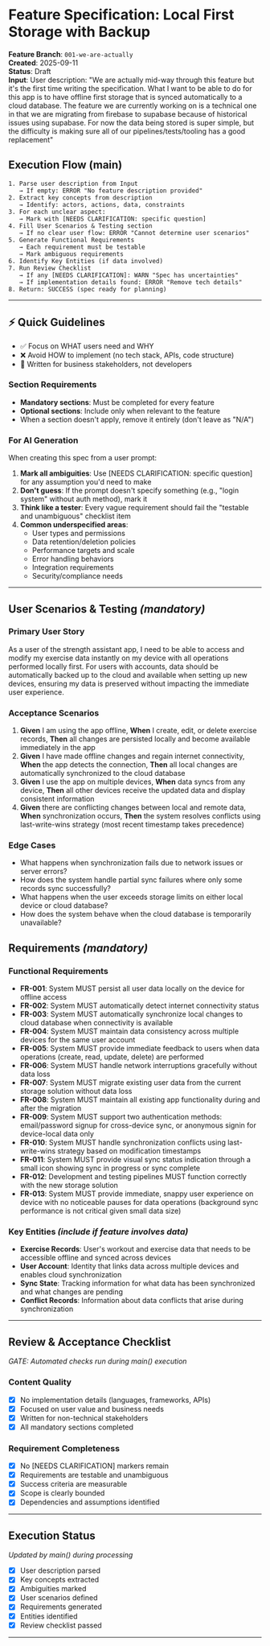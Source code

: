 # Feature Specification: Local First Storage with Backup

**Feature Branch**: `001-we-are-actually`  
**Created**: 2025-09-11  
**Status**: Draft  
**Input**: User description: "We are actually mid-way through this feature but it's the first time writing the specification. What I want to be able to do for this app is to have offline first storage that is synced automatically to a cloud database. The feature we are currently working on is a technical one in that we are migrating from firebase to supabase because of historical issues using supabase. For now the data being stored is super simple, but the difficulty is making sure all of our pipelines/tests/tooling has a good replacement"

## Execution Flow (main)
```
1. Parse user description from Input
   → If empty: ERROR "No feature description provided"
2. Extract key concepts from description
   → Identify: actors, actions, data, constraints
3. For each unclear aspect:
   → Mark with [NEEDS CLARIFICATION: specific question]
4. Fill User Scenarios & Testing section
   → If no clear user flow: ERROR "Cannot determine user scenarios"
5. Generate Functional Requirements
   → Each requirement must be testable
   → Mark ambiguous requirements
6. Identify Key Entities (if data involved)
7. Run Review Checklist
   → If any [NEEDS CLARIFICATION]: WARN "Spec has uncertainties"
   → If implementation details found: ERROR "Remove tech details"
8. Return: SUCCESS (spec ready for planning)
```

---

## ⚡ Quick Guidelines
- ✅ Focus on WHAT users need and WHY
- ❌ Avoid HOW to implement (no tech stack, APIs, code structure)
- 👥 Written for business stakeholders, not developers

### Section Requirements
- **Mandatory sections**: Must be completed for every feature
- **Optional sections**: Include only when relevant to the feature
- When a section doesn't apply, remove it entirely (don't leave as "N/A")

### For AI Generation
When creating this spec from a user prompt:
1. **Mark all ambiguities**: Use [NEEDS CLARIFICATION: specific question] for any assumption you'd need to make
2. **Don't guess**: If the prompt doesn't specify something (e.g., "login system" without auth method), mark it
3. **Think like a tester**: Every vague requirement should fail the "testable and unambiguous" checklist item
4. **Common underspecified areas**:
   - User types and permissions
   - Data retention/deletion policies  
   - Performance targets and scale
   - Error handling behaviors
   - Integration requirements
   - Security/compliance needs

---

## User Scenarios & Testing *(mandatory)*

### Primary User Story
As a user of the strength assistant app, I need to be able to access and modify my exercise data instantly on my device with all operations performed locally first. For users with accounts, data should be automatically backed up to the cloud and available when setting up new devices, ensuring my data is preserved without impacting the immediate user experience.

### Acceptance Scenarios
1. **Given** I am using the app offline, **When** I create, edit, or delete exercise records, **Then** all changes are persisted locally and become available immediately in the app
2. **Given** I have made offline changes and regain internet connectivity, **When** the app detects the connection, **Then** all local changes are automatically synchronized to the cloud database
3. **Given** I use the app on multiple devices, **When** data syncs from any device, **Then** all other devices receive the updated data and display consistent information
4. **Given** there are conflicting changes between local and remote data, **When** synchronization occurs, **Then** the system resolves conflicts using last-write-wins strategy (most recent timestamp takes precedence)

### Edge Cases
- What happens when synchronization fails due to network issues or server errors?
- How does the system handle partial sync failures where only some records sync successfully?
- What happens when the user exceeds storage limits on either local device or cloud database?
- How does the system behave when the cloud database is temporarily unavailable?

## Requirements *(mandatory)*

### Functional Requirements
- **FR-001**: System MUST persist all user data locally on the device for offline access
- **FR-002**: System MUST automatically detect internet connectivity status
- **FR-003**: System MUST automatically synchronize local changes to cloud database when connectivity is available
- **FR-004**: System MUST maintain data consistency across multiple devices for the same user account
- **FR-005**: System MUST provide immediate feedback to users when data operations (create, read, update, delete) are performed
- **FR-006**: System MUST handle network interruptions gracefully without data loss
- **FR-007**: System MUST migrate existing user data from the current storage solution without data loss
- **FR-008**: System MUST maintain all existing app functionality during and after the migration
- **FR-009**: System MUST support two authentication methods: email/password signup for cross-device sync, or anonymous signin for device-local data only
- **FR-010**: System MUST handle synchronization conflicts using last-write-wins strategy based on modification timestamps
- **FR-011**: System MUST provide visual sync status indication through a small icon showing sync in progress or sync complete
- **FR-012**: Development and testing pipelines MUST function correctly with the new storage solution
- **FR-013**: System MUST provide immediate, snappy user experience on device with no noticeable pauses for data operations (background sync performance is not critical given small data size)

### Key Entities *(include if feature involves data)*
- **Exercise Records**: User's workout and exercise data that needs to be accessible offline and synced across devices
- **User Account**: Identity that links data across multiple devices and enables cloud synchronization
- **Sync State**: Tracking information for what data has been synchronized and what changes are pending
- **Conflict Records**: Information about data conflicts that arise during synchronization

---

## Review & Acceptance Checklist
*GATE: Automated checks run during main() execution*

### Content Quality
- [x] No implementation details (languages, frameworks, APIs)
- [x] Focused on user value and business needs
- [x] Written for non-technical stakeholders
- [x] All mandatory sections completed

### Requirement Completeness
- [x] No [NEEDS CLARIFICATION] markers remain
- [x] Requirements are testable and unambiguous  
- [x] Success criteria are measurable
- [x] Scope is clearly bounded
- [x] Dependencies and assumptions identified

---

## Execution Status
*Updated by main() during processing*

- [x] User description parsed
- [x] Key concepts extracted
- [x] Ambiguities marked
- [x] User scenarios defined
- [x] Requirements generated
- [x] Entities identified
- [x] Review checklist passed

---